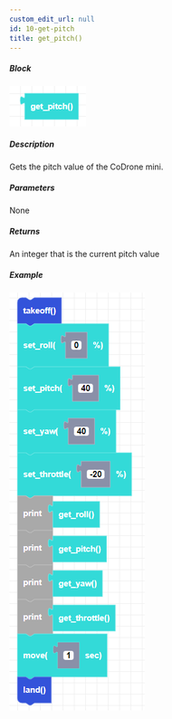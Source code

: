 ```yaml
---
custom_edit_url: null
id: 10-get-pitch
title: get_pitch()
---
```


##### Block

![get pitch image](get_pitch.png)

##### Description

Gets the pitch value of the CoDrone mini.

##### Parameters

None

##### Returns

An integer that is the current pitch value

##### Example

![get pitch example](get_pitch_example.png)
